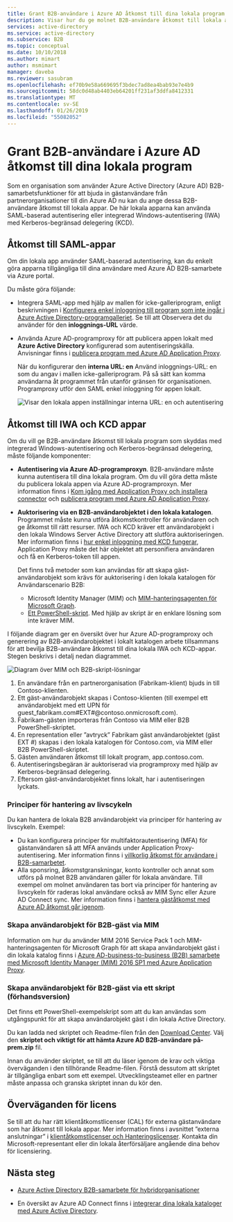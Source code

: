 ```yaml
---
title: Grant B2B-användare i Azure AD åtkomst till dina lokala program | Microsoft Docs
description: Visar hur du ge molnet B2B-användare åtkomst till lokala appar med Azure AD B2B-samarbete.
services: active-directory
ms.service: active-directory
ms.subservice: B2B
ms.topic: conceptual
ms.date: 10/10/2018
ms.author: mimart
author: msmimart
manager: daveba
ms.reviewer: sasubram
ms.openlocfilehash: ef70b9e58a669695f3bdec7ad8ea4bab93e7e4b9
ms.sourcegitcommit: 58dc0d48ab4403eb64201ff231af3ddfa8412331
ms.translationtype: MT
ms.contentlocale: sv-SE
ms.lasthandoff: 01/26/2019
ms.locfileid: "55082052"
---
```

# <a name="grant-b2b-users-in-azure-ad-access-to-your-on-premises-applications"></a>Grant B2B-användare i Azure AD åtkomst till dina lokala program

Som en organisation som använder Azure Active Directory (Azure AD) B2B-samarbetsfunktioner för att bjuda in gästanvändare från partnerorganisationer till din Azure AD nu kan du ange dessa B2B-användare åtkomst till lokala appar. De här lokala apparna kan använda SAML-baserad autentisering eller integrerad Windows-autentisering (IWA) med Kerberos-begränsad delegering (KCD).

## <a name="access-to-saml-apps"></a>Åtkomst till SAML-appar

Om din lokala app använder SAML-baserad autentisering, kan du enkelt göra apparna tillgängliga till dina användare med Azure AD B2B-samarbete via Azure portal.

Du måste göra följande:

- Integrera SAML-app med hjälp av mallen för icke-galleriprogram, enligt beskrivningen i [Konfigurera enkel inloggning till program som inte ingår i Azure Active Directory-programgalleriet](../manage-apps/configure-single-sign-on-non-gallery-applications.md). Se till att Observera det du använder för den **inloggnings-URL** värde.
-  Använda Azure AD-programproxy för att publicera appen lokalt med **Azure Active Directory** konfigurerad som autentiseringskälla. Anvisningar finns i [publicera program med Azure AD Application Proxy](../manage-apps/application-proxy-publish-azure-portal.md). 

   När du konfigurerar den **interna URL: en** Använd inloggnings-URL: en som du angav i mallen icke-galleriprogram. På så sätt kan komma användarna åt programmet från utanför gränsen för organisationen. Programproxy utför den SAML enkel inloggning för appen lokalt.
 
   ![Visar den lokala appen inställningar interna URL: en och autentisering](media/hybrid-cloud-to-on-premises/OnPremAppSettings.PNG)

## <a name="access-to-iwa-and-kcd-apps"></a>Åtkomst till IWA och KCD appar

Om du vill ge B2B-användare åtkomst till lokala program som skyddas med integrerad Windows-autentisering och Kerberos-begränsad delegering, måste följande komponenter:

- **Autentisering via Azure AD-programproxyn**. B2B-användare måste kunna autentisera till dina lokala program. Om du vill göra detta måste du publicera lokala appen via Azure AD-programproxyn. Mer information finns i [Kom igång med Application Proxy och installera connector](../manage-apps/application-proxy-enable.md) och [publicera program med Azure AD Application Proxy](../manage-apps/application-proxy-publish-azure-portal.md).
- **Auktorisering via en B2B-användarobjektet i den lokala katalogen**. Programmet måste kunna utföra åtkomstkontroller för användaren och ge åtkomst till rätt resurser. IWA och KCD kräver ett användarobjekt i den lokala Windows Server Active Directory att slutföra auktoriseringen. Mer information finns i [hur enkel inloggning med KCD fungerar](../manage-apps/application-proxy-configure-single-sign-on-with-kcd.md#how-single-sign-on-with-kcd-works), Application Proxy måste det här objektet att personifiera användaren och få en Kerberos-token till appen. 

   Det finns två metoder som kan användas för att skapa gäst-användarobjekt som krävs för auktorisering i den lokala katalogen för Användarscenario B2B:

   - Microsoft Identity Manager (MIM) och [MIM-hanteringsagenten för Microsoft Graph](#create-b2b-guest-user-objects-through-mim-preview). 
   - [Ett PowerShell-skript](#create-b2b-guest-user-objects-through-a-script-preview). Med hjälp av skript är en enklare lösning som inte kräver MIM. 

I följande diagram ger en översikt över hur Azure AD-programproxy och generering av B2B-användarobjektet i lokalt katalogen arbete tillsammans för att bevilja B2B-användare åtkomst till dina lokala IWA och KCD-appar. Stegen beskrivs i detalj nedan diagrammet.

![Diagram över MIM och B2B-skript-lösningar](media/hybrid-cloud-to-on-premises/MIMScriptSolution.PNG)

1.  En användare från en partnerorganisation (Fabrikam-klient) bjuds in till Contoso-klienten.
2.  Ett gäst-användarobjekt skapas i Contoso-klienten (till exempel ett användarobjekt med ett UPN för guest_fabrikam.com#EXT#@contoso.onmicrosoft.com).
3.  Fabrikam-gästen importeras från Contoso via MIM eller B2B PowerShell-skriptet.
4.  En representation eller ”avtryck” Fabrikam gäst användarobjektet (gäst EXT #) skapas i den lokala katalogen för Contoso.com, via MIM eller B2B PowerShell-skriptet.
5.  Gästen användaren åtkomst till lokalt program, app.contoso.com.
6.  Autentiseringsbegäran är auktoriserad via programproxy med hjälp av Kerberos-begränsad delegering. 
7.  Eftersom gäst-användarobjektet finns lokalt, har i autentiseringen lyckats.

### <a name="lifecycle-management-policies"></a>Principer för hantering av livscykeln

Du kan hantera de lokala B2B användarobjekt via principer för hantering av livscykeln. Exempel:

- Du kan konfigurera principer för multifaktorautentisering (MFA) för gästanvändaren så att MFA används under Application Proxy-autentisering. Mer information finns i [villkorlig åtkomst för användare i B2B-samarbetet](conditional-access.md).
- Alla sponsring, åtkomstgranskningar, konto kontroller och annat som utförs på molnet B2B användaren gäller för lokala användare. Till exempel om molnet användaren tas bort via principer för hantering av livscykeln för raderas lokal användare också av MIM Sync eller Azure AD Connect sync. Mer information finns i [hantera gäståtkomst med Azure AD åtkomst går igenom](../governance/manage-guest-access-with-access-reviews.md).

### <a name="create-b2b-guest-user-objects-through-mim"></a>Skapa användarobjekt för B2B-gäst via MIM

Information om hur du använder MIM 2016 Service Pack 1 och MIM-hanteringsagenten för Microsoft Graph för att skapa användarobjekt gäst i din lokala katalog finns i [Azure AD-business-to-business (B2B) samarbete med Microsoft Identity Manager (MIM) 2016 SP1 med Azure Application Proxy](https://docs.microsoft.com/microsoft-identity-manager/microsoft-identity-manager-2016-graph-b2b-scenario).

### <a name="create-b2b-guest-user-objects-through-a-script-preview"></a>Skapa användarobjekt för B2B-gäst via ett skript (förhandsversion)

Det finns ett PowerShell-exempelskript som att du kan användas som utgångspunkt för att skapa användarobjekt gäst i din lokala Active Directory.

Du kan ladda ned skriptet och Readme-filen från den [Download Center](https://www.microsoft.com/download/details.aspx?id=51495). Välj den **skriptet och viktigt för att hämta Azure AD B2B-användare på-prem.zip** fil.

Innan du använder skriptet, se till att du läser igenom de krav och viktiga överväganden i den tillhörande Readme-filen. Förstå dessutom att skriptet är tillgängliga enbart som ett exempel. Utvecklingsteamet eller en partner måste anpassa och granska skriptet innan du kör den.

## <a name="license-considerations"></a>Överväganden för licens

Se till att du har rätt klientåtkomstlicenser (CAL) för externa gästanvändare som har åtkomst till lokala appar. Mer information finns i avsnittet ”externa anslutningar” i [klientåtkomstlicenser och Hanteringslicenser](https://www.microsoft.com/licensing/product-licensing/client-access-license.aspx). Kontakta din Microsoft-representant eller din lokala återförsäljare angående dina behov för licensiering.

## <a name="next-steps"></a>Nästa steg

- [Azure Active Directory B2B-samarbete för hybridorganisationer](hybrid-organizations.md)

- En översikt av Azure AD Connect finns i [integrerar dina lokala kataloger med Azure Active Directory](../hybrid/whatis-hybrid-identity.md).

